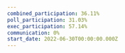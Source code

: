 ```yaml
---
combined_participation: 36.11%
poll_participation: 31.03%
exec_participation: 57.14%
communication: 0%
start_date: 2022-06-30T00:00:00.000Z
---
```

